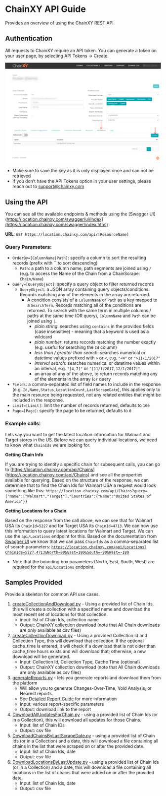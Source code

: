 # ChainXY API Guide

Provides an overview of using the ChainXY REST API.

## Authentication

All requests to ChainXY require an API token. You can generate a token on your user page, by selecting API Tokens → Create. 

![Generate API Key on the User's page](img/API_tokens.png)

- Make sure to save the key as it is only displayed once and can not be retrieved
- If you don’t have the API Tokens option in your user settings, please reach out to support@chainxy.com

## Using the API

You can see all the available endpoints & methods using the [Swagger UI](https://location.chainxy.com/swagger/ui/index](https://location.chainxy.com/swagger/index.html) .

**URL**: `GET https://location.chainxy.com/api/[ResourceName]`

### Query Parameters:

- `OrderBy=[ColumnName|Path]`: specify a column to sort the resulting records (prefix with `` to sort descending)
    - `Path`: a path to a column name, path segments are joined using `/` (e.g. to access the Name of the Chain from a ChainScrape: `Chain/Name`)
- `Query=[QueryObject]`: specify a query object to filter returned records
    - `QueryObject`: a JSON array containing query objects/conditions. Records matching any of the elements in the array are returned.
        - A condition consists of a `ColumnName` or `Path` as a key mapped to a `SearchTerm`. Records matching all of the conditions are returned. To search with the same term in multiple columns / paths at the same time (OR query), `ColumnName` and `Path` can be joined using `|`.
            - *plain string*: searches using `contains` in the provided fields (case insensitive) - meaning that a keyword is used as a wildcard
            - *plain number*: returns records matching the number exactly (e.g. useful for searching the `Id` column)
            - *less than / greater than search*: searches numerical or datetime values prefixed with `>` or `<`, e.g. `"<4"` or `">11/1/2017"`
            - *interval search*: searches numerical or datetime values within an interval, e.g. `"[4,7]"` or `"[11/1/2017,12/1/2017]"`
            - an array of any of the above, to return records matching any of the elements in the array (`or` query
- `Fields`: a comma-separated list of field names to include in the response (e.g. `Id,Name,Status,LocationCount,LastScrapeDate`), this applies only to the main resource being requested, not any related entities that might be included in the response.
- `Limit=[Limit]`: limit the number of records returned, defaults to `100`
- `Page=[Page]`: specify the page to be returned, defaults to `0`

### Example calls:

Lets say you want to get the latest location information for Walmart and Target stores in the US. Before we can query individual locations, we need to know what `ChainIds` we are looking for.

**Getting Chain Info**

If you are trying to identify a specific chain for subsequent calls, you can go to [https://location.chainxy.com/api/Chains](https://location.chainxy.com/api/Chains) and see all the properties available for querying. Based on the structure of the response, we can determine that to find the Chain Ids for Walmart USA a request would look something like this: `https://location.chainxy.com/api/Chains?query={"Name":["Walmart","Target"],"Countries":{"Name":"United States of America"}}`

**Getting Locations for a Chain**

Based on the response from the call above, we can see that for Walmart USA its `ChainId=5227`  and for Target USA its `ChainId=4713`. We can now use this information to query latest locations for Walmart and Target. We can use the `api/Locations` endpoint for this. Based on the documentation from [Swagger UI](https://location.chainxy.com/swagger/ui/index)  we know that we can pass `ChainIds` as a comma-separated list of search parameters: [`https://location.chainxy.com/api/Locations?ChainIds=5227,4713&North=90&East=180&South=-90&West=-180`](https://location.chainxy.com/api/Locations?ChainIds=5227,4713&North=90&East=180&South=-90&West=-180)

- Note that the bounding box parameters (North, East, South, West) are required for the `api/Locations` endpoint.

## Samples Provided

Provide a skeleton for common API use cases.

1. [createCollectionAndDownload.py](python/createCollectionAndDownload.py) - Using a provided list of Chain Ids, this will create a collection with a specified name and download the most recent set of locations for that collection.
    - input: list of Chain Ids, collection name
    - Output: ChainXY collection download (note that All Chain downloads are only available as csv files)
2. [createCollectionDownload.py](python/createCollectionDownload.py) - Using a provided Collection Id and Collection Type, this will download that collection. If the optional cache_time is entered, it will check if a download that is not older than cache_time hours exists and will download that; otherwise, a new download will be generated.
    - Input: Collection Id, Collection Type, Cache Time (optional)
    - Output: ChainXY collection download (note that All Chain downloads are only available as csv files)
3. [generateReports.py](python/generateReports.py) - lets you generate reports and download them from the platform
    - Will allow you to generate Changes-Over-Time, Void Analysis, or Nearest reports.
    - See [Detailed Report Guide](https://chainxy-files.s3.us-west-2.amazonaws.com/docs/ChainXY+Detailed+Report+Guide.2022.pdf) for more information
    - Input: various report-specific parameters
    - Output: download link to the report
4. [DownloadAllUpdatesForChain.py](python/DownloadAllUpdatesForChain.py) - using a provided list of Chain Ids (or in a Collection), this will download all updates for those Chains.
    - Input: list of Chain IDs
    - Output: csv file
5. [DownloadChainsByLastScrapeDate.py](python/DownloadChainsByLastScrapeDate.py) - using a provided list of Chain Ids (or in a Collection) and a date, this will download a file containing all chains in the list that were scraped on or after the provided date.
    - Input: list of Chain Ids, date
    - Output: csv file
6. [DownloadLocationsByLastUpdate.py](python/DownloadLocationsByLastUpdate.py) - using a provided list of Chain Ids (or in a Collection) and a date, this will download a file containing all locations in the list of chains that were added on or after the provided date.
    - Input: list of Chain Ids, date
    - Output: csv file
